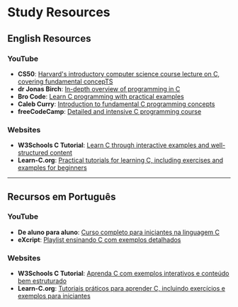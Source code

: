 # Study Resources

## English Resources

### YouTube

- **CS50**: [Harvard's introductory computer science course lecture on C, covering fundamental concepTS](https://www.youtube.com/watch?v=cwtpLIWylAw)
- **dr Jonas Birch**: [In-depth overview of programming in C](https://www.youtube.com/watch?v=ve2l3yK37Jo&ab_channel=drJonasBirch)
- **Bro Code**: [Learn C programming with practical examples](https://www.youtube.com/watch?v=87SH2Cn0s9A&ab_channel=BroCode)
- **Caleb Curry**: [Introduction to fundamental C programming concepts](https://www.youtube.com/watch?v=Bz4MxDeEM6k&ab_channel=CalebCurry)
- **freeCodeCamp**: [Detailed and intensive C programming course](https://www.youtube.com/watch?v=KJgsSFOSQv0&t=1s&ab_channel=freeCodeCamp.org)

### Websites

- **W3Schools C Tutorial**: [Learn C through interactive examples and well-structured content](https://www.w3schools.com/c/)
- **Learn-C.org**: [Practical tutorials for learning C, including exercises and examples for beginners](https://www.learn-c.org/)

---

## Recursos em Português

### YouTube

- **De aluno para aluno**: [Curso completo para iniciantes na linguagem C](https://www.youtube.com/watch?v=VnH7OVFj_pA&list=PLa75BYTPDNKZWYypgOFEsX3H2Mg-SzuLW&ab_channel=Dealunoparaaluno)
- **eXcript**: [Playlist ensinando C com exemplos detalhados](https://www.youtube.com/watch?v=FH7YrE0RjWE&list=PLesCEcYj003SwVdufCQM5FIbrOd0GG1M4&ab_channel=eXcript)

### Websites

- **W3Schools C Tutorial**: [Aprenda C com exemplos interativos e conteúdo bem estruturado](https://www.w3schools.com/c/)
- **Learn-C.org**: [Tutoriais práticos para aprender C, incluindo exercícios e exemplos para iniciantes](https://www.learn-c.org/)
